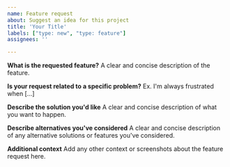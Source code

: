 ```yaml
---
name: Feature request
about: Suggest an idea for this project
title: 'Your Title'
labels: ["type: new", "type: feature"]
assignees: ''

---
```


**What is the requested feature?**
A clear and concise description of the feature.

**Is your request related to a specific problem?**
Ex. I'm always frustrated when [...]

**Describe the solution you'd like**
A clear and concise description of what you want to happen.

**Describe alternatives you've considered**
A clear and concise description of any alternative solutions or features you've considered.

**Additional context**
Add any other context or screenshots about the feature request here.
